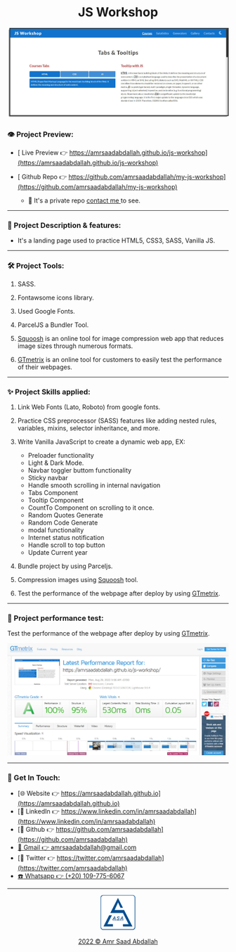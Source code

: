 <h1 align="center">  JS Workshop </h1>



<a href="https://amrsaadabdallah.github.io/js-workshop" target="_blank">
<img src="info/js-workshop.jpg" alt="js-workshop Project viewport Image">
</a>


### 👁️ Project Preview:

- [ Live Preview 👉 https://amrsaadabdallah.github.io/js-workshop](https://amrsaadabdallah.github.io/js-workshop)


- [ Github Repo 👉 https://github.com/amrsaadabdallah/my-js-workshop](https://github.com/amrsaadabdallah/my-js-workshop)
  - 🚩 It's a private repo <a target="_blank" href="mailto:amrsaadabdallah@gmail.com">contact me </a>to see.

---

### 📝 Project Description & features:

- It's a landing page used to practice HTML5, CSS3, SASS, Vanilla JS.

---

### 🛠️ Project Tools:

1. SASS.

1. Fontawsome icons library.

1. Used Google Fonts.

1. ParcelJS a Bundler Tool.

1. [Squoosh](https://squoosh.app/) is an online tool for image compression web app that reduces image sizes through numerous formats.

1. [GTmetrix](https://gtmetrix.com/) is an online tool for customers to easily test the performance of their webpages.

---

### :sparkles: Project Skills applied:

1. Link Web Fonts (Lato, Roboto) from google fonts.

1. Practice CSS preprocessor (SASS) features like adding nested rules, variables, mixins, selector inheritance, and more.

1. Write Vanilla JavaScript to create a dynamic web app, EX:

   - Preloader functionality
   - Light & Dark Mode.
   - Navbar toggler buttom functionality
   - Sticky navbar
   - Handle smooth scrolling in internal navigation
   - Tabs Component
   - Tooltip Component
   - CountTo Component on scrolling to it once.
   - Random Quotes Generate
   - Random Code Generate
   - modal functionality
   - Internet status notification
   - Handle scroll to top button
   - Update Current year

1. Bundle project by using Parceljs.

1. Compression images using [Squoosh](https://squoosh.app/) tool.

1. Test the performance of the webpage after deploy by using [GTmetrix](https://gtmetrix.com/).

---

### 🧪 Project performance test:

Test the performance of the webpage after deploy by using [GTmetrix](https://gtmetrix.com/).

![Project Performane result](info/js-workshop-performance.jpg)


---

### 👋 Get In Touch:

- [🌐 Website 👉 https://amrsaadabdallah.github.io](https://amrsaadabdallah.github.io)
- [👔 LinkedIn 👉 https://www.linkedin.com/in/amrsaadabdallah](https://www.linkedin.com/in/amrsaadabdallah)
- [🌟 Github 👉 https://github.com/amrsaadabdallah](https://github.com/amrsaadabdallah)
- [📧 Gmail 👉 amrsaadabdallah@gmail.com](mailto:amrsaadabdallah@gmail.com)
- [🐤 Twitter 👉 https://twitter.com/amrsaadabdallah](https://twitter.com/amrsaadabdallah)
- [:phone: Whatsapp 👉 (+20) 109-775-6067](https://api.whatsapp.com/send/?phone=%2B2001097756067&text&type=phone_number&app_absent=0)

---

<div align="center">
<a target="_blank" href="https://amrsaadabdallah.github.io">
<img  src="./info/asa-logo.svg" alt="asa logo" width="80px">
<p style="margin-bottom:0"> 2022 &copy; Amr Saad Abdallah </p>
</a>
</div>
